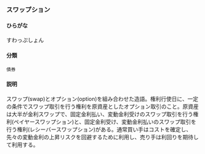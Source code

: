 <div style="display:none;">

## [あ行](securities-terms?id=あ行)
## [か行](securities-terms?id=か行)
## [さ行](securities-terms?id=さ行)

</div>

### スワップション

#### ひらがな

すわっぷしょん

#### 分類

`債券`

#### 説明

スワップ(swap)とオプション(option)を組み合わせた造語。権利行使日に、一定の条件でスワップ取引を行う権利を原資産としたオプション取引のこと。原資産は大半が金利スワップで、固定金利払い、変動金利受けのスワップ取引を行う権利(ペイヤースワップション)と、固定金利受け、変動金利払いのスワップ取引を行う権利(レシーバースワップション)がある。通常買い手はコストを確定し、先々の変動金利の上昇リスクを回避するために利用し、売り手は利回りを期待して利用する。

<div style="display:none;">

## [た行](securities-terms?id=た行)
## [な行](securities-terms?id=な行)
## [は行](securities-terms?id=は行)
## [ま行](securities-terms?id=ま行)
## [や行](securities-terms?id=や行)
## [ら行](securities-terms?id=ら行)
## [わ行](securities-terms?id=わ行)
## [英数字・記号](securities-terms?id=英数字・記号)

</div>

